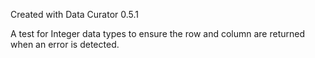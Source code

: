 Created with Data Curator 0.5.1

A test for Integer data types to ensure the row and column are returned when an error is detected.